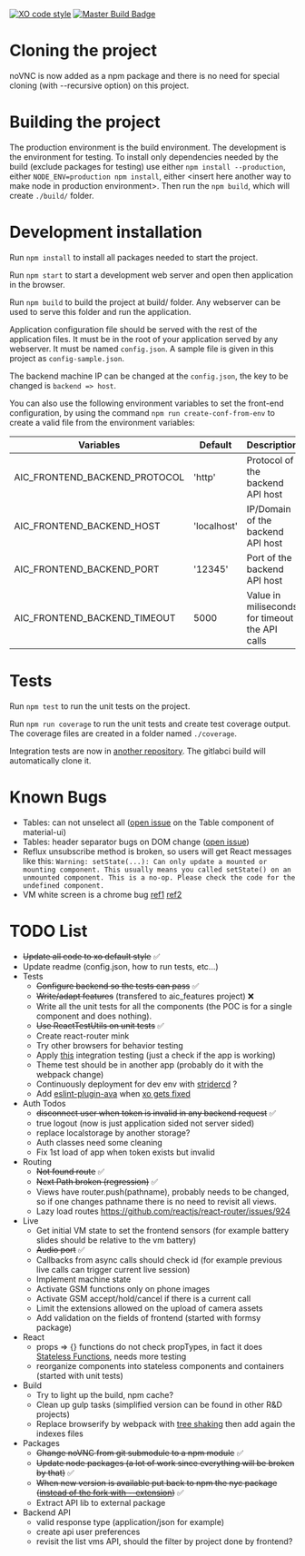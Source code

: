 [![XO code style](https://img.shields.io/badge/code_style-XO-5ed9c7.svg)](https://github.com/sindresorhus/xo)
[![Master Build Badge](https://git.rnd.alterway.fr/aic_vm/front-end-app/badges/master/build.svg)](https://git.rnd.alterway.fr/aic_vm/front-end-app)

Cloning the project
===================

noVNC is now added as a npm package and there is no need for special
cloning (with --recursive option) on this project.

Building the project
====================

The production environment is the build environment.
The development is the environment for testing.
To install only dependencies needed by the build (exclude packages
for testing) use either `npm install --production`, either
`NODE_ENV=production npm install`, either &lt;insert here another way
to make node in production environment&gt;.
Then run the `npm build`, which will create `./build/` folder.

Development installation
========================

Run `npm install` to install all packages needed to start the
project.


Run `npm start` to start a development web server and open then
application in the browser.


Run `npm build` to build the project at build/ folder. Any
webserver can be used to serve this folder and run the application.

Application configuration file should be served with the rest of the
application files. It must be in the root of your application served
by any webserver. It must be named `config.json`. A sample file is
given in this project as `config-sample.json`.

The backend machine IP can be changed at the `config.json`, the key
to be changed is `backend => host`.

You can also use the following environment variables to set the
front-end configuration, by using the command
`npm run create-conf-from-env` to create a valid file from the
environment variables:

Variables                      | Default       | Description
-------------------------------|---------------|-----------------------------------
AIC_FRONTEND_BACKEND_PROTOCOL  | 'http'        | Protocol of the backend API host
AIC_FRONTEND_BACKEND_HOST      | 'localhost'   | IP/Domain of the backend API host
AIC_FRONTEND_BACKEND_PORT      | '12345'       | Port of the backend API host
AIC_FRONTEND_BACKEND_TIMEOUT   | 5000          | Value in miliseconds for timeout the API calls

Tests
=====

Run `npm test` to run the unit tests on the project.

Run `npm run coverage` to run the unit tests and create test coverage
output. The coverage files are created in a folder named `./coverage`.

Integration tests are now in [another repository](https://git.rnd.alterway.fr/aic-documentation/aic_features). The gitlabci build
will automatically clone it.


Known Bugs
==========

* Tables: can not unselect all ([open issue](https://github.com/callemall/material-ui/issues/3074) on the Table component of material-ui)
* Tables: header separator bugs on DOM change ([open issue](https://github.com/callemall/material-ui/issues/3957))
* Reflux unsubscribe method is broken, so users will get React messages like this: `Warning: setState(...): Can only update a mounted or mounting component. This usually means you called setState() on an unmounted component. This is a no-op. Please check the code for the undefined component.`
* VM white screen is a chrome bug [ref1](https://bugs.chromium.org/p/chromium/issues/detail?id=588434) [ref2](http://stackoverflow.com/questions/36114379/chrome-canvas-bug-on-mac-os-x-when-switching-spaces)

TODO List
=========

* ~~Update all code to xo default style~~ :white_check_mark:
* Update readme (config.json, how to run tests, etc...)
* Tests
	* ~~Configure backend so the tests can pass~~ :white_check_mark:
	* ~~Write/adapt features~~ (transfered to aic_features project) :x:
	* Write all the unit tests for all the components (the POC is for a single component and does nothing).
	* ~~Use ReactTestUtils on unit tests~~ :white_check_mark:
	* Create react-router mink
	* Try other browsers for behavior testing
	* Apply [this](https://gist.github.com/tomazzaman/790bc607eb7ca3fd347f) integration testing (just a check if the app is working)
	* Theme test should be in another app (probably do it with the webpack change)
	* Continuously deployment for dev env with [stridercd](http://alexfernandez.github.io/2016/stridercd.html) ?
	* Add [eslint-plugin-ava](https://github.com/sindresorhus/eslint-plugin-ava) when [xo gets fixed](https://github.com/sindresorhus/xo/issues/88)
* Auth Todos
	* ~~disconnect user when token is invalid in any backend request~~ :white_check_mark:
	* true logout (now is just application sided not server sided)
	* replace localstorage by another storage?
	* Auth classes need some cleaning
	* Fix 1st load of app when token exists but invalid
* Routing
	* ~~Not found route~~ :white_check_mark:
	* ~~Next Path broken (regression)~~ :white_check_mark:
	* Views have router.push(pathname), probably needs to be changed, so if one changes pathname there is no need to revisit all views.
	* Lazy load routes https://github.com/reactjs/react-router/issues/924
* Live
  * Get initial VM state to set the frontend sensors (for example battery slides should be relative to the vm battery)
  * ~~Audio port~~ :white_check_mark:
  * Callbacks from async calls should check id (for example previous live calls can trigger current live session)
  * Implement machine state
  * Activate GSM functions only on phone images
  * Activate GSM accept/hold/cancel if there is a current call
  * Limit the extensions allowed on the upload of camera assets
  * Add validation on the fields of frontend (started with formsy package)
* React
	* props => {} functions do not check propTypes, in fact it does [Stateless Functions](https://facebook.github.io/react/docs/reusable-components.html#stateless-functions), needs more testing
	* reorganize components into stateless components and containers (started with unit tests)
* Build
	* Try to light up the build, npm cache?
	* Clean up gulp tasks (simplified version can be found in other R&D projects)
	* Replace browserify by webpack with [tree shaking](http://www.2ality.com/2015/12/webpack-tree-shaking.html) then add again the indexes files
* Packages
	* ~~Change noVNC from git submodule to a npm module~~ :white_check_mark:
	* ~~Update node packages (a lot of work since everything will be broken by that)~~ :white_check_mark:
	* ~~When new version is available put back to npm the nyc package ([instead of the fork with --extension](https://github.com/bcoe/nyc/pull/163))~~ :white_check_mark:
	* Extract API lib to external package
* Backend API
	* valid response type (application/json for example)
	* create api user preferences
	* revisit the list vms API, should the filter by project done by frontend?
